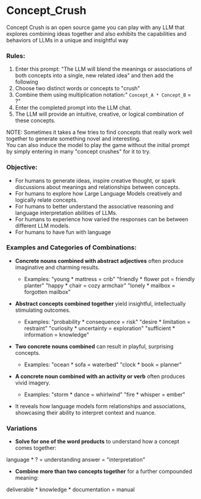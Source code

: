 # Concept_Crush
Concept Crush is an open source game you can play with any LLM that explores combining ideas together and also exhibits the capabilities and behaviors of LLMs in a unique and insightful way

### Rules:

1. Enter this prompt: "The LLM will blend the meanings or associations of both concepts into a single, new related idea" and then add the following
2. Choose two distinct words or concepts to "crush"
3. Combine them using multiplication notation:" `Concept_A * Concept_B` = ?"
4. Enter the completed prompt into the LLM chat.
5. The LLM will provide an intuitive, creative, or logical combination of these concepts.

NOTE: Sometimes it takes a few tries to find concepts that really work well together to generate something novel and interesting.  
You can also induce the model to play the game without the initial prompt by simply entering in many "concept crushes" for it to try.


### Objective:

- For humans to generate ideas, inspire creative thought, or spark discussions about meanings and relationships between concepts.
- For humans to explore how Large Language Models creatively and logically relate concepts.
- For humans to better understand the associative reasoning and language interpretation abilities of LLMs.
- For humans to experience how varied the responses can be between different LLM models.
- For humans to have fun with language

### Examples and Categories of Combinations:

- **Concrete nouns combined with abstract adjectives**  often produce imaginative and charming results.
  - Examples: 
  "young * mattress = crib"
  "friendly * flower pot = friendly planter"
  "happy * chair = cozy armchair"
  "lonely * mailbox = forgotten mailbox"

- **Abstract concepts combined together**  yield insightful, intellectually stimulating outcomes.
  - Examples: 
  "probability * consequence = risk"
  "desire * limitation = restraint"
  "curiosity * uncertainty = exploration"
  "sufficient * information = knowledge"

- **Two concrete nouns combined** can result in playful, surprising concepts.
  - Examples: 
  "ocean * sofa = waterbed"
  "clock * book = planner"

- **A concrete noun combined with an activity or verb** often produces vivid imagery.
  - Examples: 
  "storm * dance = whirlwind"
  "fire * whisper = ember"

- It reveals how language models form relationships and associations, showcasing their ability to interpret context and nuance.

### Variations

- **Solve for one of the word products** to understand how a concept comes together:

language * ? = understanding
answer = "interpretation"

- **Combine more than two concepts together** for a further compounded meaning:

deliverable * knowledge * documentation = manual

